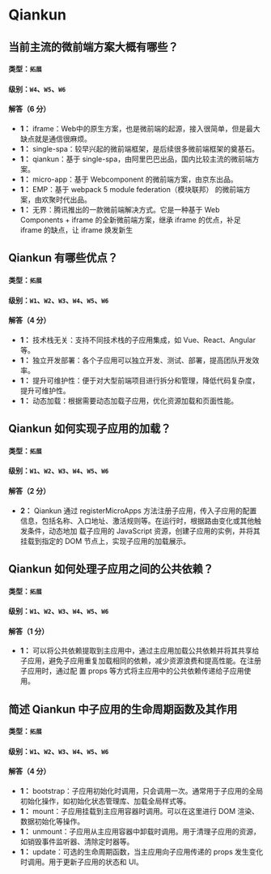 # Qiankun

## 当前主流的微前端方案大概有哪些？

#### 类型：`拓展`

#### 级别：`W4`、`W5`、`W6`

#### 解答（6 分）

- **1：** iframe：Web中的原生方案，也是微前端的起源，接入很简单，但是最大缺点就是通信很麻烦。
- **1：** single-spa：较早兴起的微前端框架，是后续很多微前端框架的奠基石。
- **1：** qiankun：基于 single-spa，由阿里巴巴出品，国内比较主流的微前端方案。
- **1：** micro-app：基于 Webcomponent 的微前端方案，由京东出品。
- **1：** EMP：基于 webpack 5 module federation（模块联邦） 的微前端方案，由欢聚时代出品。
- **1：** 无界：腾讯推出的一款微前端解决方式。它是一种基于 Web Components + iframe 的全新微前端方案，继承 iframe 的优点，补足 iframe 的缺点，让 iframe 焕发新生

## Qiankun 有哪些优点？

#### 类型：`拓展`

#### 级别：`W1`、`W2`、`W3`、`W4`、`W5`、`W6`

#### 解答（4 分）

- **1：** 技术栈无关：支持不同技术栈的子应用集成，如 Vue、React、Angular 等。
- **1：** 独立开发部署：各个子应用可以独立开发、测试、部署，提高团队开发效率。
- **1：** 提升可维护性：便于对大型前端项目进行拆分和管理，降低代码复杂度，提升可维护性。
- **1：** 动态加载：根据需要动态加载子应用，优化资源加载和页面性能。

## Qiankun 如何实现子应用的加载？

#### 类型：`拓展`

#### 级别：`W1`、`W2`、`W3`、`W4`、`W5`、`W6`

#### 解答（2 分）

- **2：** Qiankun 通过 registerMicroApps 方法注册子应用，传入子应用的配置信息，包括名称、入口地址、激活规则等。在运行时，根据路由变化或其他触发条件，动态地加
载子应用的 JavaScript 资源，创建子应用的实例，并将其挂载到指定的 DOM 节点上，实现子应用的加载展示。

## Qiankun 如何处理子应用之间的公共依赖？

#### 类型：`拓展`

#### 级别：`W1`、`W2`、`W3`、`W4`、`W5`、`W6`

#### 解答（1 分）

- **1：** 可以将公共依赖提取到主应用中，通过主应用加载公共依赖并将其共享给子应用，避免子应用重复加载相同的依赖，减少资源浪费和提高性能。在注册子应用时，通过配
置 props 等方式将主应用中的公共依赖传递给子应用使用。

## 简述 Qiankun 中子应用的生命周期函数及其作用

#### 类型：`拓展`

#### 级别：`W1`、`W2`、`W3`、`W4`、`W5`、`W6`

#### 解答（4 分）

- **1：** bootstrap：子应用初始化时调用，只会调用一次。通常用于子应用的全局初始化操作，如初始化状态管理库、加载全局样式等。
- **1：** mount：子应用挂载到主应用容器时调用。可以在这里进行 DOM 渲染、数据初始化等操作。
- **1：** unmount：子应用从主应用容器中卸载时调用。用于清理子应用的资源，如销毁事件监听器、清除定时器等。
- **1：** update：可选的生命周期函数，当主应用向子应用传递的 props 发生变化时调用。用于更新子应用的状态和 UI。